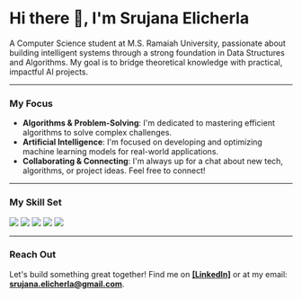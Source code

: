 # Hi there 👋, I'm Srujana Elicherla

A Computer Science student at M.S. Ramaiah University, passionate about building intelligent systems through a strong foundation in Data Structures and Algorithms. My goal is to bridge theoretical knowledge with practical, impactful AI projects.

---

### My Focus

-   **Algorithms & Problem-Solving**: I'm dedicated to mastering efficient algorithms to solve complex challenges.
-   **Artificial Intelligence**: I'm focused on developing and optimizing machine learning models for real-world applications.
-   **Collaborating & Connecting**: I'm always up for a chat about new tech, algorithms, or project ideas. Feel free to connect!

---

### My Skill Set

<img src="https://img.shields.io/badge/Python-3776AB?style=for-the-badge&logo=python&logoColor=white" /> <img src="https://img.shields.io/badge/C-00599C?style=for-the-badge&logo=c&logoColor=white" /> <img src="https://img.shields.io/badge/Java-007396?style=for-the-badge&logo=java&logoColor=white" /> <img src="https://img.shields.io/badge/Git-F05032?style=for-the-badge&logo=git&logoColor=white" /> <img src="https://img.shields.io/badge/GitHub-100000?style=for-the-badge&logo=github&logoColor=white" />

---

### Reach Out

Let's build something great together! 
Find me on **[[LinkedIn]](https://www.linkedin.com/in/srujanaelicherla/)** or at my email: **srujana.elicherla@gmail.com**.

